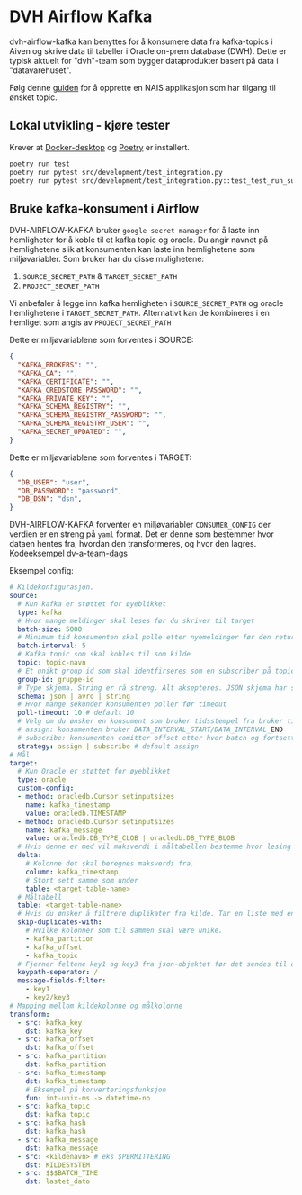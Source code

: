 # DVH Airflow Kafka
dvh-airflow-kafka kan benyttes for å konsumere data fra kafka-topics i Aiven og skrive data til tabeller i Oracle on-prem database (DWH). Dette er typisk aktuelt for "dvh"-team som bygger dataprodukter basert på data i "datavarehuset".


Følg denne [guiden](kafka-topic.md) for å opprette en NAIS applikasjon som har tilgang til ønsket topic.

## Lokal utvikling - kjøre tester

Krever at [Docker-desktop](https://www.docker.com/products/docker-desktop/) og [Poetry](https://python-poetry.org/docs/) er installert.

```bash
poetry run test
poetry run pytest src/development/test_integration.py
poetry run pytest src/development/test_integration.py::test_test_run_subscribe
```


## Bruke kafka-konsument i Airflow
DVH-AIRFLOW-KAFKA bruker `google secret manager` for å laste inn hemligheter for å koble til et kafka topic og oracle. Du angir navnet på hemlighetene slik at konsumenten kan laste inn hemlighetene som miljøvariabler. Som bruker har du disse mulighetene:
1. `SOURCE_SECRET_PATH` & `TARGET_SECRET_PATH`
2. `PROJECT_SECRET_PATH`

Vi anbefaler å legge inn kafka hemligheten i `SOURCE_SECRET_PATH` og oracle hemlighetene i `TARGET_SECRET_PATH`. Alternativt kan de kombineres i en hemliget som angis av `PROJECT_SECRET_PATH`


Dette er miljøvariablene som forventes i SOURCE:
```json
{
  "KAFKA_BROKERS": "",
  "KAFKA_CA": "",
  "KAFKA_CERTIFICATE": "",
  "KAFKA_CREDSTORE_PASSWORD": "",
  "KAFKA_PRIVATE_KEY": "",
  "KAFKA_SCHEMA_REGISTRY": "",
  "KAFKA_SCHEMA_REGISTRY_PASSWORD": "",
  "KAFKA_SCHEMA_REGISTRY_USER": "",
  "KAFKA_SECRET_UPDATED": "",
}
```

Dette er miljøvariablene som forventes i TARGET:
```json
{
  "DB_USER": "user",
  "DB_PASSWORD": "password",
  "DB_DSN": "dsn",
}
```

DVH-AIRFLOW-KAFKA forventer en miljøvariabler `CONSUMER_CONFIG` der verdien er en streng på `yaml` format. Det er denne som bestemmer hvor dataen hentes fra, hvordan den transformeres, og hvor den lagres.\
Kodeeksempel [dv-a-team-dags](https://github.com/navikt/dv-a-team-dags/blob/main/consumer_configs/perm_config.py)

Eksempel config:
```yaml
# Kildekonfigurasjon. 
source:
  # Kun kafka er støttet for øyeblikket
  type: kafka
  # Hvor mange meldinger skal leses før du skriver til target
  batch-size: 5000
  # Minimum tid konsumenten skal polle etter nyemeldinger før den returnerer
  batch-interval: 5
  # Kafka topic som skal kobles til som kilde
  topic: topic-navn
  # Et unikt group id som skal identfirseres som en subscriber på topicet. Hvis du å lese fra start anbefales det å lage en ny group-id, f.eks gruppe-id-v*
  group-id: gruppe-id
  # Type skjema. String er rå streng. Alt aksepteres. JSON skjema har struktur. Avro er streng på datatyper og nullverdier.
  schema: json | avro | string
  # Hvor mange sekunder konsumenten poller før timeout
  poll-timeout: 10 # default 10
  # Velg om du ønsker en konsument som bruker tidsstempel fra bruker til å bestemme offset som skal konsumeres, eller om offset per partisjon comittes til kafka.
  # assign: konsumenten bruker DATA_INTERVAL_START/DATA_INTERVAL_END
  # subscribe: konsumenten comitter offset etter hver batch og fortsetter fra offset som er lagret på topic
  strategy: assign | subscribe # default assign
# Mål
target:
  # Kun Oracle er støttet for øyeblikket
  type: oracle
  custom-config:
  - method: oracledb.Cursor.setinputsizes
    name: kafka_timestamp
    value: oracledb.TIMESTAMP
  - method: oracledb.Cursor.setinputsizes
    name: kafka_message
    value: oracledb.DB_TYPE_CLOB | oracledb.DB_TYPE_BLOB
  # Hvis denne er med vil maksverdi i måltabellen bestemme hvor lesing av kafkatopicet skal starte. Ellers må data_interval_start spesifiseres eksplisitt i DAG.
  delta:
    # Kolonne det skal beregnes maksverdi fra.
    column: kafka_timestamp
    # Stort sett samme som under
    table: <target-table-name>
  # Måltabell
  table: <target-table-name>
  # Hvis du ønsker å filtrere duplikater fra kilde. Tar en liste med en eller flere kolonner.
  skip-duplicates-with: 
    # Hvilke kolonner som til sammen skal være unike.
    - kafka_partition
    - kafka_offset
    - kafka_topic
  # Fjerner feltene key1 og key3 fra json-objektet før det sendes til oracle
  keypath-seperator: /
  message-fields-filter:
    - key1
    - key2/key3
# Mapping mellom kildekolonne og målkolonne
transform:
  - src: kafka_key
    dst: kafka_key
  - src: kafka_offset
    dst: kafka_offset
  - src: kafka_partition
    dst: kafka_partition
  - src: kafka_timestamp
    dst: kafka_timestamp
    # Eksempel på konverteringsfunksjon
    fun: int-unix-ms -> datetime-no
  - src: kafka_topic
    dst: kafka_topic
  - src: kafka_hash
    dst: kafka_hash
  - src: kafka_message
    dst: kafka_message
  - src: <kildenavn> # eks $PERMITTERING
    dst: KILDESYSTEM
  - src: $$$BATCH_TIME
    dst: lastet_dato
```